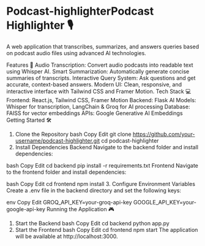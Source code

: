 # Podcast-highlighterPodcast Highlighter 🎙️
A web application that transcribes, summarizes, and answers queries based on podcast audio files using advanced AI technologies.

Features 🚀
Audio Transcription: Convert audio podcasts into readable text using Whisper AI.
Smart Summarization: Automatically generate concise summaries of transcripts.
Interactive Query System: Ask questions and get accurate, context-based answers.
Modern UI: Clean, responsive, and interactive interface with Tailwind CSS and Framer Motion.
Tech Stack 💻
Frontend: React.js, Tailwind CSS, Framer Motion
Backend: Flask
AI Models: Whisper for transcription, LangChain & Groq for AI processing
Database: FAISS for vector embeddings
APIs: Google Generative AI Embeddings
Getting Started 🛠️
1. Clone the Repository
bash
Copy
Edit
git clone https://github.com/your-username/podcast-highlighter.git
cd podcast-highlighter
2. Install Dependencies
Backend
Navigate to the backend folder and install dependencies:

bash
Copy
Edit
cd backend
pip install -r requirements.txt
Frontend
Navigate to the frontend folder and install dependencies:

bash
Copy
Edit
cd frontend
npm install
3. Configure Environment Variables
Create a .env file in the backend directory and set the following keys:

env
Copy
Edit
GROQ_API_KEY=your-groq-api-key
GOOGLE_API_KEY=your-google-api-key
Running the Application 🎮
1. Start the Backend
bash
Copy
Edit
cd backend
python app.py
2. Start the Frontend
bash
Copy
Edit
cd frontend
npm start
The application will be available at http://localhost:3000.